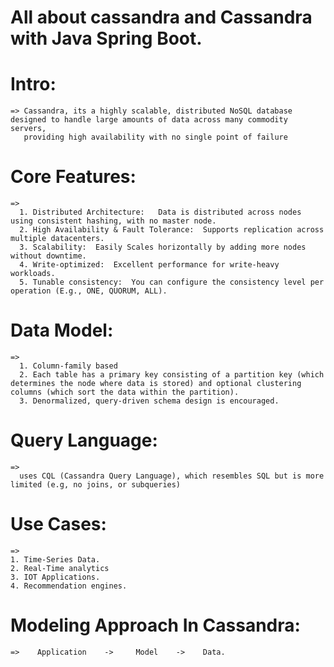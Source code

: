 # All about cassandra and Cassandra with Java Spring Boot.

# Intro:
    => Cassandra, its a highly scalable, distributed NoSQL database designed to handle large amounts of data across many commodity servers, 
       providing high availability with no single point of failure

# Core Features:
    => 
      1. Distributed Architecture:   Data is distributed across nodes using consistent hashing, with no master node.
      2. High Availability & Fault Tolerance:  Supports replication across multiple datacenters.
      3. Scalability:  Easily Scales horizontally by adding more nodes without downtime.
      4. Write-optimized:  Excellent performance for write-heavy workloads.
      5. Tunable consistency:  You can configure the consistency level per operation (E.g., ONE, QUORUM, ALL).

# Data Model:
    =>
      1. Column-family based
      2. Each table has a primary key consisting of a partition key (which determines the node where data is stored) and optional clustering columns (which sort the data within the partition).
      3. Denormalized, query-driven schema design is encouraged.


# Query Language:
    =>
      uses CQL (Cassandra Query Language), which resembles SQL but is more limited (e.g, no joins, or subqueries)


# Use Cases:
    => 
    1. Time-Series Data.
    2. Real-Time analytics
    3. IOT Applications.
    4. Recommendation engines.


# Modeling Approach In Cassandra:
    =>    Application    ->     Model    ->    Data.


# 
    
